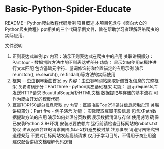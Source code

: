 # Basic-Python-Spider-Educate
README - Python爬虫教程代码示例
项目概述
本项目包含与《面向大众的Python爬虫教程》ppt相关的三个代码示例文件，旨在帮助学习者理解网络爬虫的实际应用。

文件说明
1. 正则表达式举例.py
‌内容‌：演示正则表达式在爬虫中的应用
‌关联讲稿部分‌：Part four - 数据提取方法中的正则表达式部分
‌功能‌：
展示如何使用re模块进行文本匹配
包含基础元字符、量词修饰符和位置锚定的应用示例
演示re.match(), re.search(), re.findall()等方法的实际使用
2. 框架---虫虫钢琴新曲首发.py
‌内容‌：虫虫钢琴网站爬取新谱首发信息的完整框架
‌关联讲稿部分‌：Part three - python爬虫基础框架
‌功能‌：
展示requests库发送HTTP请求
BeautifulSoup解析HTML文档
数据提取与存储的基本流程
可作为爬虫开发的模板代码
3. 豆瓣TOP150部分信息爬取.py
‌内容‌：豆瓣电影Top250部分信息爬取实现
‌关联讲稿部分‌：Part five - 例子演示
‌功能‌：
实际爬取豆瓣电影信息
包含XPath数据提取方法的应用
演示如何处理分页数据
展示数据清洗与存储
使用说明
确保已安装Python 3.8+环境
安装必要依赖库
运行前请检查目标网站的robots.txt协议
建议设置合理的请求间隔(如3-5秒)避免被封禁
注意事项
请遵守网络爬虫道德规范
不要对目标网站发起高频请求
仅用于学习目的，不得用于商业用途
建议配合讲稿文档理解代码逻辑
